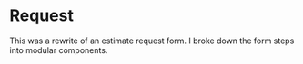 # Request

This was a rewrite of an estimate request form.  I broke down the form steps into modular components.
